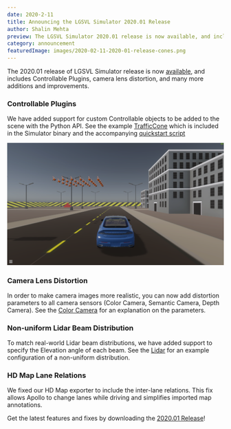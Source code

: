 ```yaml
---
date: 2020-2-11
title: Announcing the LGSVL Simulator 2020.01 Release
author: Shalin Mehta
preview: The LGSVL Simulator 2020.01 release is now available, and includes Controllable Plugins, camera lens distortion, and many more additions and improvements.
category: announcement
featuredImage: images/2020-02-11-2020-01-release-cones.png
---
```


The 2020.01 release of LGSVL Simulator release is now [available](https://github.com/lgsvl/simulator/releases/tag/2020.01), and includes Controllable Plugins, camera lens distortion, and many more additions and improvements.

### Controllable Plugins

We have added support for custom Controllable objects to be added to the scene with the Python API. See the example [TrafficCone](https://github.com/lgsvl/TrafficCone) which is included in the Simulator binary and the accompanying [quickstart script](https://github.com/lgsvl/PythonAPI/blob/master/quickstart/28-control-traffic-cone.py)

![Traffic Cones](images/2020-02-11-2020-01-release-cones.png)

### Camera Lens Distortion

In order to make camera images more realistic, you can now add distortion parameters to all camera sensors (Color Camera, Semantic Camera, Depth Camera). See the [Color Camera](https://www.lgsvlsimulator.com/docs/sensor-json-options/#color-camera) for an explanation on the parameters.

### Non-uniform Lidar Beam Distribution

To match real-world Lidar beam distributions, we have added support to specify the Elevation angle of each beam. See the [Lidar](https://www.lgsvlsimulator.com/docs/sensor-json-options/#lidar) for an example configuration of a non-uniform distribution.

### HD Map Lane Relations

We fixed our HD Map exporter to include the inter-lane relations. This fix allows Apollo to change lanes while driving and simplifies imported map annotations.

Get the latest features and fixes by downloading the [2020.01 Release](https://github.com/lgsvl/simulator/releases/tag/2020.01)!
